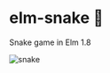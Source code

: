 # elm-snake 🐍

Snake game in Elm 1.8

![snake](https://d3uepj124s5rcx.cloudfront.net/items/0B2E3h1X0a1a2j1Q1C00/Screen%20Recording%202017-03-11%20at%2004.17%20PM.gif)
